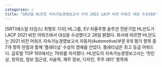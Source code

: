 ```yaml
---
categories: c
title: "SR산업 HL만도 지속가능경영보고서 미국 2021 LACP 비전 어워즈 대상 수상160"
---
```

[SRT(에스알 타임스) 최형호 기자] HL그룹, EV&#8729;자율주행 솔루션 전문기업 HL만도가 LACP 2021 비전 어워즈에서 대상을 수상했다고 26일 밝혔다. 회사에 따르면 HL만도는 2021 비전 어워즈 지속가능경영보고서 자동차(Automotive)부문 8개 평가 항목 중 7개 항목 만점과 함께 ‘플래티넘’ 수상의 영예를 안았다. 플래티넘은 최고 등급 어워드다. 글로벌 TOP 100에서는 76위를 차지했다. HL만도의 지속가능경영보고서는 ‘첫인상, 창의성, 정보 접근성, 서술력, 재무 정보, 디자인, 주주 레터’ 항목에